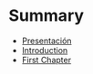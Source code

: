 # Summary

* [Presentación](presentacion.md)
* [Introduction](README.md)
* [First Chapter](chapter1.md)

